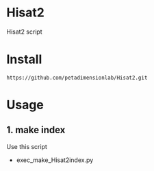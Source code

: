 # Hisat2
Hisat2 script

# Install

`https://github.com/petadimensionlab/Hisat2.git`

# Usage

## 1. make index

Use this script
* exec_make_Hisat2index.py
